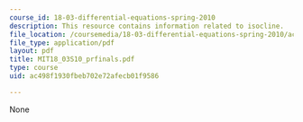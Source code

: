 ```yaml
---
course_id: 18-03-differential-equations-spring-2010
description: This resource contains information related to isocline.
file_location: /coursemedia/18-03-differential-equations-spring-2010/ac498f1930fbeb702e72afecb01f9586_MIT18_03S10_prfinals.pdf
file_type: application/pdf
layout: pdf
title: MIT18_03S10_prfinals.pdf
type: course
uid: ac498f1930fbeb702e72afecb01f9586

---
```

None